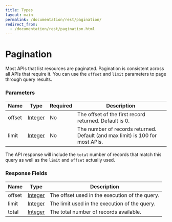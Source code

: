 ```yaml
---
title: Types
layout: main
permalink: /documentation/rest/pagination/
redirect_from:
  - /documentation/rest/pagination.html
---
```

# Pagination
Most APIs that list resources are paginated. Pagination is consistent
across all APIs that require it. You can use the `offset` and `limit`
parameters to page through query results.

### Parameters

| Name | Type | Required | Description |
| ---- | ---- | -------- | ----------- |
| offset | [Integer](/documentation/rest/types#int) | No | The offset of the first record returned. Default is 0. |
| limit | [Integer](/documentation/rest/types#int) | No | The number of records returned. Default (and max limit) is 100 for most APIs. |

The API response will include the `total` number of records that match this query as well as the `limit` and `offset` actually used.

### Response Fields

| Name | Type | Description |
| ---- | ---- | ----------- |
| offset | [Integer](/documentation/rest/types#int) | The offset used in the execution of the query. |
| limit | [Integer](/documentation/rest/types#int) | The limit used in the execution of the query. |
| total | [Integer](/documentation/rest/types#int) | The total number of records available. |
